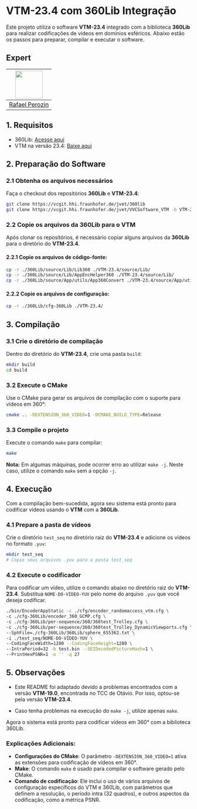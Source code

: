 # VTM-23.4 com 360Lib Integração

Este projeto utiliza o software **VTM-23.4** integrado com a biblioteca **360Lib** para realizar codificações de vídeos em domínios esféricos. Abaixo estão os passos para preparar, compilar e executar o software.
## Expert

| [<img src="https://avatars.githubusercontent.com/u/35148593?v=4" width="75px;"/>](https://github.com/rafaelperozin) |
| :-----------------------------------------------------------------------------------------------------------------: |
|                                 [Rafael Perozin](https://github.com/rafaelperozin)                                  |

## 1. Requisitos

- 360Lib: [Acesse aqui](https://vcgit.hhi.fraunhofer.de/jvet/360lib)
- VTM na versão 23.4: [Baixe aqui](https://vcgit.hhi.fraunhofer.de/jvet/VVCSoftware_VTM)

## 2. Preparação do Software

### 2.1 Obtenha os arquivos necessários

Faça o checkout dos repositórios **360Lib** e **VTM-23.4**:

```bash
git clone https://vcgit.hhi.fraunhofer.de/jvet/360lib
git clone https://vcgit.hhi.fraunhofer.de/jvet/VVCSoftware_VTM -b VTM-23.4
```

### 2.2 Copie os arquivos da 360Lib para o VTM

Após clonar os repositórios, é necessário copiar alguns arquivos da **360Lib** para o diretório do **VTM-23.4**.

#### 2.2.1 Copie os arquivos de código-fonte:

```bash
cp -r ./360Lib/source/Lib/Lib360 ./VTM-23.4/source/Lib/
cp -r ./360Lib/source/Lib/AppEncHelper360 ./VTM-23.4/source/Lib/
cp -r ./360Lib/source/App/utils/App360Convert ./VTM-23.4/source/App/utils/
```

#### 2.2.2 Copie os arquivos de configuração:

```bash
cp -r ./360Lib/cfg-360Lib ./VTM-23.4/
```

## 3. Compilação

### 3.1 Crie o diretório de compilação

Dentro do diretório do **VTM-23.4**, crie uma pasta `build`:

```bash
mkdir build
cd build
```

### 3.2 Execute o CMake

Use o CMake para gerar os arquivos de compilação com o suporte para vídeos em 360°:

```bash
cmake .. -DEXTENSION_360_VIDEO=1 -DCMAKE_BUILD_TYPE=Release
```

### 3.3 Compile o projeto

Execute o comando `make` para compilar:

```bash
make
```

**Nota:** Em algumas máquinas, pode ocorrer erro ao utilizar `make -j`. Neste caso, utilize o comando `make` sem a opção `-j`.

## 4. Execução

Com a compilação bem-sucedida, agora seu sistema está pronto para codificar vídeos usando o **VTM** com a **360Lib**.

### 4.1 Prepare a pasta de vídeos

Crie o diretório `test_seq` no diretório raiz do **VTM-23.4** e adicione os vídeos no formato `.yuv`:

```bash
mkdir test_seq
# Copie seus arquivos .yuv para a pasta test_seq
```

### 4.2 Execute o codificador

Para codificar um vídeo, utilize o comando abaixo no diretório raiz do **VTM-23.4**. Substitua `NOME-DO-VÍDEO-YUV` pelo nome do arquivo `.yuv` que você deseja codificar.

```bash
./bin/EncoderAppStatic -c ./cfg/encoder_randomaccess_vtm.cfg \
-c ./cfg-360Lib/encoder_360_GCMP.cfg \
-c ./cfg-360Lib/per-sequence/360/360test_Trolley.cfg \
-c ./cfg-360Lib/per-sequence/360/360test_Trolley_DynamicViewports.cfg \
--SphFile=./cfg-360Lib/360Lib/sphere_655362.txt \
-i ./test_seq/NOME-DO-VÍDEO-YUV \
--CodingFaceWidth=1280 --CodingFaceHeight=1280 \
--IntraPeriod=32 -b test.bin --SEIDecodedPictureHash=1 \
--PrintHexPSNR=1 -o '' -q 27
```

## 5. Observações

- Este README foi adaptado devido a problemas encontrados com a versão **VTM-19.0**, encontrada no TCC de Otávio. Por isso, optou-se pela versão **VTM-23.4**.

- Caso tenha problemas na execução do `make -j`, utilize apenas `make`.

Agora o sistema está pronto para codificar vídeos em 360° com a biblioteca 360Lib.

### Explicações Adicionais:
- **Configurações do CMake**: O parâmetro `-DEXTENSION_360_VIDEO=1` ativa as extensões para codificação de vídeos em 360°.
- **Make**: O comando `make` é usado para compilar o software gerado pelo CMake.
- **Comando de codificação**: Ele inclui o uso de vários arquivos de configuração específicos do VTM e 360Lib, com parâmetros que definem a resolução, o período intra (32 quadros), e outros aspectos da codificação, como a métrica PSNR. 


